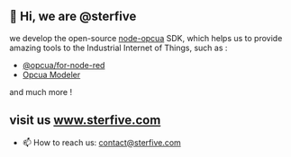 ## 👋 Hi, we are @sterfive

we develop the open-source [node-opcua](https://github.io/node-opcua) SDK, which helps us to provide amazing tools to the Industrial Internet of Things, such as :


-   [@opcua/for-node-red](https://flows.nodered.org/node/@opcua/for-node-red) 
-   [Opcua Modeler](https://opcua-modeler.doc.sterfive.com/)

  and much more !


## visit us www.sterfive.com  


- 📫 How to reach us: contact@sterfive.com


<!---
sterfive/sterfive is a ✨ special ✨ repository because its `README.md` (this file) appears on your GitHub profile.
You can click the Preview link to take a look at your changes.
--->
